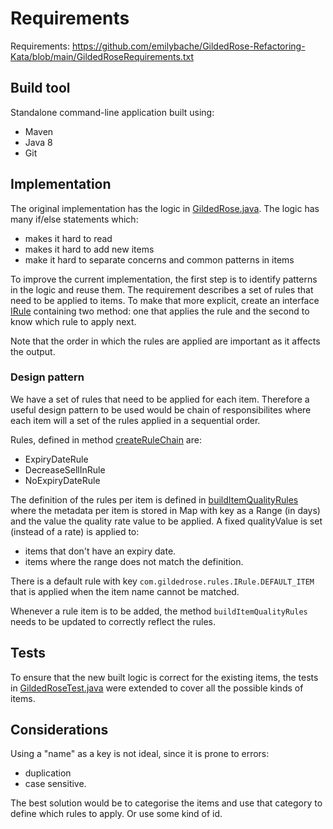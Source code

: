 # Requirements

Requirements: https://github.com/emilybache/GildedRose-Refactoring-Kata/blob/main/GildedRoseRequirements.txt

## Build tool

Standalone command-line application built using:

* Maven
* Java 8
* Git

## Implementation

The original implementation has the logic in [GildedRose.java](src/main/java/com/gildedrose/GildedRose.java).
The logic has many if/else statements which:
- makes it hard to read
- makes it hard to add new items
- make it hard to separate concerns and common patterns in items

To improve the current implementation, the first step is to identify patterns in
the logic and reuse them. The requirement describes a set of rules that need to be
applied to items. To make that more explicit, create an interface
[IRule](src/main/java/com/gildedrose/rules/IRule.java)
containing two method: one that applies the rule and the second to know
which rule to apply next.

Note that the order in which the rules are applied are important as it
affects the output.

### Design pattern

We have a set of rules that need to be applied for each item. Therefore a useful design pattern
to be used would be chain of responsibilites where each item will a set of the rules applied
in a sequential order.

Rules, defined in method [createRuleChain](src/main/java/com/gildedrose/GildedRose.java) are:
- ExpiryDateRule
- DecreaseSellInRule
- NoExpiryDateRule

The definition of the rules per item is defined in [buildItemQualityRules](src/main/java/com/gildedrose/rules/AbstractRule.java)
where the metadata per item is stored in Map with key as a Range (in days) and the value the quality rate value to be applied.
A fixed qualityValue is set (instead of a rate) is applied to:
- items that don't have an expiry date.
- items where the range does not match the definition.

There is a default rule with key `com.gildedrose.rules.IRule.DEFAULT_ITEM` that is applied when the item name cannot be matched.

Whenever a rule item is to be added, the method `buildItemQualityRules` needs to be updated to correctly reflect the rules.

## Tests

To ensure that the new built logic is correct for the existing items,
the tests in [GildedRoseTest.java](src/test/java/com/gildedrose/GildedRoseTest.java)
were extended to cover all the possible kinds of items.

## Considerations

Using a "name" as a key is not ideal, since it is prone to errors:
- duplication
- case sensitive.

The best solution would be to categorise the items and use that category to define which rules to apply.
Or use some kind of id.
